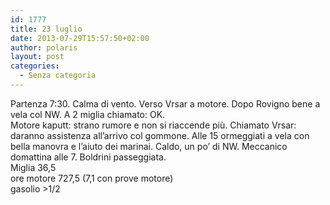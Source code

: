 ```yaml
---
id: 1777
title: 23 luglio
date: 2013-07-29T15:57:50+02:00
author: polaris
layout: post
categories:
  - Senza categoria
---
```

Partenza 7:30. Calma di vento. Verso Vrsar a motore. Dopo Rovigno bene a vela col NW. A 2 miglia chiamato: OK.  
Motore kaputt: strano rumore e non si riaccende più. Chiamato Vrsar: daranno assistenza all&#8217;arrivo col gommone. Alle 15 ormeggiati a vela con bella manovra e l&#8217;aiuto dei marinai. Caldo, un po&#8217; di NW. Meccanico domattina alle 7. Boldrini passeggiata.  
Miglia 36,5  
ore motore 727,5 (7,1 con prove motore)  
gasolio >1/2